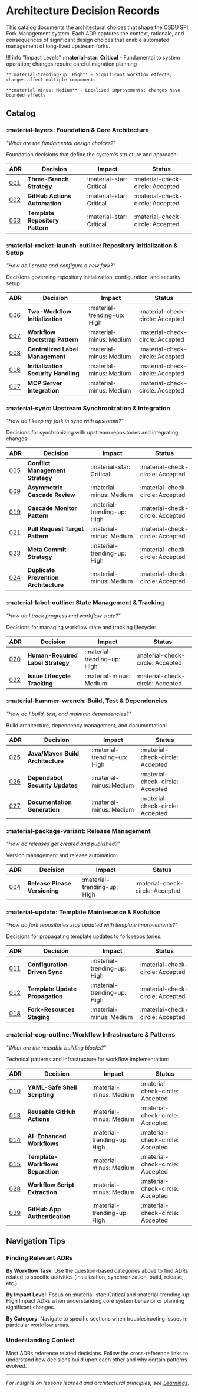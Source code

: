 # Architecture Decision Records

This catalog documents the architectural choices that shape the OSDU SPI Fork Management system. Each ADR captures the context, rationale, and consequences of significant design choices that enable automated management of long-lived upstream forks.

!!! info "Impact Levels"
    **:material-star: Critical** - Fundamental to system operation; changes require careful migration planning

    **:material-trending-up: High** - Significant workflow effects; changes affect multiple components

    **:material-minus: Medium** - Localized improvements; changes have bounded effects

## Catalog

### :material-layers: Foundation & Core Architecture

*"What are the fundamental design choices?"*

Foundation decisions that define the system's structure and approach:

| ADR | Decision | Impact | Status |
|-----|----------|--------|--------|
| [001](001-three-branch-strategy.md) | **Three-Branch Strategy** | :material-star: Critical | :material-check-circle: Accepted |
| [002](002-github-actions-automation.md) | **GitHub Actions Automation** | :material-star: Critical | :material-check-circle: Accepted |
| [003](003-template-repository-pattern.md) | **Template Repository Pattern** | :material-star: Critical | :material-check-circle: Accepted |

### :material-rocket-launch-outline: Repository Initialization & Setup

*"How do I create and configure a new fork?"*

Decisions governing repository initialization, configuration, and security setup:

| ADR | Decision | Impact | Status |
|-----|----------|--------|--------|
| [006](006-two-workflow-initialization.md) | **Two-Workflow Initialization** | :material-trending-up: High | :material-check-circle: Accepted |
| [007](007-initialization-workflow-bootstrap.md) | **Workflow Bootstrap Pattern** | :material-minus: Medium | :material-check-circle: Accepted |
| [008](008-centralized-label-management.md) | **Centralized Label Management** | :material-minus: Medium | :material-check-circle: Accepted |
| [016](016-initialization-security-handling.md) | **Initialization Security Handling** | :material-minus: Medium | :material-check-circle: Accepted |
| [017](017-mcp-server-integration-pattern.md) | **MCP Server Integration** | :material-minus: Medium | :material-check-circle: Accepted |

### :material-sync: Upstream Synchronization & Integration

*"How do I keep my fork in sync with upstream?"*

Decisions for synchronizing with upstream repositories and integrating changes:

| ADR | Decision | Impact | Status |
|-----|----------|--------|--------|
| [005](005-conflict-management.md) | **Conflict Management Strategy** | :material-star: Critical | :material-check-circle: Accepted |
| [009](009-asymmetric-cascade-review-strategy.md) | **Asymmetric Cascade Review** | :material-minus: Medium | :material-check-circle: Accepted |
| [019](019-cascade-monitor-pattern.md) | **Cascade Monitor Pattern** | :material-trending-up: High | :material-check-circle: Accepted |
| [021](021-pull-request-target-trigger-pattern.md) | **Pull Request Target Pattern** | :material-minus: Medium | :material-check-circle: Accepted |
| [023](023-meta-commit-strategy-for-release-please.md) | **Meta Commit Strategy** | :material-trending-up: High | :material-check-circle: Accepted |
| [024](024-sync-workflow-duplicate-prevention-architecture.md) | **Duplicate Prevention Architecture** | :material-minus: Medium | :material-check-circle: Accepted |

### :material-label-outline: State Management & Tracking

*"How do I track progress and workflow state?"*

Decisions for managing workflow state and tracking lifecycle:

| ADR | Decision | Impact | Status |
|-----|----------|--------|--------|
| [020](020-human-required-label-strategy.md) | **Human-Required Label Strategy** | :material-trending-up: High | :material-check-circle: Accepted |
| [022](022-issue-lifecycle-tracking-pattern.md) | **Issue Lifecycle Tracking** | :material-minus: Medium | :material-check-circle: Accepted |

### :material-hammer-wrench: Build, Test & Dependencies

*"How do I build, test, and maintain dependencies?"*

Build architecture, dependency management, and documentation:

| ADR | Decision | Impact | Status |
|-----|----------|--------|--------|
| [025](025-java-maven-build-architecture.md) | **Java/Maven Build Architecture** | :material-trending-up: High | :material-check-circle: Accepted |
| [026](026-dependabot-security-update-strategy.md) | **Dependabot Security Updates** | :material-minus: Medium | :material-check-circle: Accepted |
| [027](027-documentation-generation-strategy.md) | **Documentation Generation** | :material-minus: Medium | :material-check-circle: Accepted |

### :material-package-variant: Release Management

*"How do releases get created and published?"*

Version management and release automation:

| ADR | Decision | Impact | Status |
|-----|----------|--------|--------|
| [004](004-release-please-versioning.md) | **Release Please Versioning** | :material-trending-up: High | :material-check-circle: Accepted |

### :material-update: Template Maintenance & Evolution

*"How do fork repositories stay updated with template improvements?"*

Decisions for propagating template updates to fork repositories:

| ADR | Decision | Impact | Status |
|-----|----------|--------|--------|
| [011](011-configuration-driven-template-sync.md) | **Configuration-Driven Sync** | :material-trending-up: High | :material-check-circle: Accepted |
| [012](012-template-update-propagation-strategy.md) | **Template Update Propagation** | :material-trending-up: High | :material-check-circle: Accepted |
| [018](018-fork-resources-staging-pattern.md) | **Fork-Resources Staging** | :material-minus: Medium | :material-check-circle: Accepted |

### :material-cog-outline: Workflow Infrastructure & Patterns

*"What are the reusable building blocks?"*

Technical patterns and infrastructure for workflow implementation:

| ADR | Decision | Impact | Status |
|-----|----------|--------|--------|
| [010](010-yaml-safe-shell-scripting.md) | **YAML-Safe Shell Scripting** | :material-minus: Medium | :material-check-circle: Accepted |
| [013](013-reusable-github-actions-pattern.md) | **Reusable GitHub Actions** | :material-minus: Medium | :material-check-circle: Accepted |
| [014](014-ai-enhanced-development-workflow.md) | **AI-Enhanced Workflows** | :material-trending-up: High | :material-check-circle: Accepted |
| [015](015-template-workflows-separation-pattern.md) | **Template-Workflows Separation** | :material-minus: Medium | :material-check-circle: Accepted |
| [028](028-workflow-script-extraction-pattern.md) | **Workflow Script Extraction** | :material-minus: Medium | :material-check-circle: Accepted |
| [029](029-github-app-authentication-strategy.md) | **GitHub App Authentication** | :material-trending-up: High | :material-check-circle: Accepted |

## Navigation Tips

### Finding Relevant ADRs

**By Workflow Task**: Use the question-based categories above to find ADRs related to specific activities (initialization, synchronization, build, release, etc.).

**By Impact Level**: Focus on :material-star: Critical and :material-trending-up: High Impact ADRs when understanding core system behavior or planning significant changes.

**By Category**: Navigate to specific sections when troubleshooting issues in particular workflow areas.

### Understanding Context

Most ADRs reference related decisions. Follow the cross-reference links to understand how decisions build upon each other and why certain patterns evolved.

---

*For insights on lessons learned and architectural principles, see [Learnings](learnings.md).*
